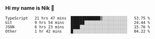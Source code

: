 ### Hi my name is Nik 👋

<!--
**NikDoe/NikDoe** is a ✨ _special_ ✨ repository because its `README.md` (this file) appears on your GitHub profile.

Here are some ideas to get you started:

- 🔭 I’m currently working on ...
- 🌱 I’m currently learning ...
- 👯 I’m looking to collaborate on ...
- 🤔 I’m looking for help with ...
- 💬 Ask me about ...
- 📫 How to reach me: ...
- 😄 Pronouns: ...
- ⚡ Fun fact: ...
-->

<!--START_SECTION:waka-->

```text
TypeScript   21 hrs 47 mins  █████████████▒░░░░░░░░░░░   53.75 %
Git          9 hrs 54 mins   ██████░░░░░░░░░░░░░░░░░░░   24.44 %
JSON         6 hrs 23 mins   ████░░░░░░░░░░░░░░░░░░░░░   15.76 %
Other        1 hr 42 mins    █░░░░░░░░░░░░░░░░░░░░░░░░   04.22 %
```

<!--END_SECTION:waka-->
